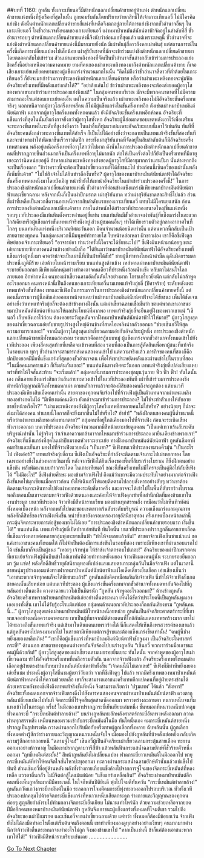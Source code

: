 ##บทที่ 1160: กูหลัน
ทั้งเกาะเทียนอวี่มีตำหนักแลกเปลี่ยนค้าขายอยู่ห้าแห่ง ตำหนักแลกเปลี่ยนค้าขายแห่งหนึ่งที่รุ่งเรืองที่สุดในนั้น ถูกยอมรับกันโดยปริยายว่ายกสิทธิ์ให้เจ้าเกาะเทียนอวี่ ไม่มีใครคิดแย่งชิง
ดังนั้นตำหนักแลกเปลี่ยนค้าขายสี่แห่งที่เหลือจึงตกอยู่ภายใต้การแย่งชิงจากขั้วอำนาจอื่นๆ ในเกาะเทียนอวี่
ในขั้วอำนาจทั้งหมดของเกาะเทียนอวี่ เผ่าหมาป่าเหมันต์นัยน์ตาฟ้าจัดอยู่ในลำดับที่สี่ ขั้วอำนาจรอบๆ ตำหนักแลกเปลี่ยนค้าขายแห่งนี้จึงนับว่าอ่อนแอที่สุดแล้ว
แต่เพราะเหตุนี้ ขั้วอำนาจที่จะแย่งชิงตำหนักแลกเปลี่ยนค้าขายแห่งนี้มีมากมายยิ่งนัก มีเผ่าพันธุ์สี่ดาวถึงหกเผ่าพันธุ์ แต่สถานการณ์ในครั้งนี้เกิดการเปลี่ยนแปลงไปเล็กน้อย เผ่าสุริยันชาดที่มักจะเข้าร่วมแย่งชิงตำหนักแลกเปลี่ยนค้าขายมาโดยตลอดกลับไม่เข้าร่วม ส่วนเผ่าแพะเพลิงทองที่จัดเป็นขั้วอำนาจชั้นล่างกลับเข้าร่วมการประลองแย่งชิงครั้งนี้อย่างเหนือความคาดหมาย
ยามที่คนของเผ่าแพะเพลิงทองมาถึงตำหนักแลกเปลี่ยนค้าขาย ก็เจอเสียงเยาะเย้ยเหยียดหยามของผู้แข็งแกร่งจำนวนมากในนั้น
“คิดไม่ถึงว่าขั้วอำนาจสี่ดาวที่ต่ำต้อยในเกาะเทียนอวี่ ก็ยังจะมาเข้าร่วมการประลองชิงตำหนักแลกเปลี่ยนค้าขาย หรือว่าเผ่าแพะเพลิงทองจะฟูมฟักอัจฉริยะครึ่งเทพที่มีพลังแกร่งกล้าได้?”
“อย่าล้อเล่นไป ข้าว่าเผ่าแพะเพลิงทองจะต้องส่งยอดผู้อาวุโสของพวกเขามาเข้าร่วมการประลองแย่งชิงแน่!”
ในกลุ่มคนรอบบริเวณ มักจะมีพวกคนขลาดที่ไม่มีความสามารถอะไรแต่ชอบเยาะเย้ยคนอื่น
แต่ในความเป็นจริงแล้ว เผ่าแพะเพลิงทองไม่มีอัจฉริยะขั้นครึ่งเทพจริงๆ นอกเหนือจากผู้อาวุโสครึ่งเทพสี่คน ก็ไม่มีผู้แข็งแกร่งในขั้นครึ่งเทพอีก
ดังเช่นเผ่าหมาป่าเหมันต์นัยน์ตาฟ้า นอกจากผู้อาวุโสครึ่งเทพทั้งหกคนแล้ว ยังมีอัจฉริยะขั้นครึ่งเทพอีกห้าคน อัจฉริยะที่แข็งแกร่งที่สุดในนั้นยังเก่งกาจยิ่งกว่าผู้อาวุโสทั้งหก อัจฉริยะผู้นี้ย่อมกดขอบเขตพลังเอาไว้เพื่อเตรียมจะทะลวงขั้นเทพในระดับที่สูงส่งยิ่งกว่า
ในเผ่าอื่นก็ทุ่มแรงบ่มเพาะอัจฉริยะแบบนี้เอาไว้เช่นกัน ทันทีที่อัจฉริยะคนดังกล่าวทะลวงขั้นเทพได้สำเร็จ ก็เป็นไปได้อย่างยิ่งว่าจะกลายเป็นเทพแท้จริงขั้นที่สองทันที และจะนำพาเผ่าให้พัฒนาขึ้นเร็วราวติดปีก
กระทั่งเผ่าสุริยันชาดที่จัดอยู่ในสิบลำดับต้นก็มีอัจฉริยะครึ่งเทพสามคน พลังอยู่เหนือครึ่งเทพที่อาวุโสกว่าไปมาก
ดังนั้นในการประลองชิงตำหนักแลกเปลี่ยนค้าขาย คนที่ปรากฏกายขึ้นส่วนมากจึงเป็นครึ่งเทพที่อายุไม่มากนัก ต่อให้เป็นครั้งต่อไปก็ยังเป็นครึ่งเทพที่มีอายุเยอะกว่านิดหน่อยอยู่ดี
ถ้าหากเผ่าแพะเพลิงทองส่งยอดผู้อาวุโสที่มีอายุมากกว่าแสนปีมา นั่นต่างหากถึงจะเป็นเรื่องตลก
“ข้าว่าคราวนี้จะต้องเป็นเผ่าเขี้ยวฉลามที่ได้ชัยชนะไป ช่วงก่อนนี้เซินอวี่ของเผ่านั้นพลังก็เพิ่มขึ้นด้วย”
“ไม่ใช่สิ เจ้าไม่ได้ยินข่าวลืองั้นหรือ? ผู้อาวุโสของหมาป่าเหมันต์นัยน์ตาฟ้าได้อัจฉริยะขั้นครึ่งเทพคนหนึ่งมาโดยบังเอิญ หนำซ้ำยังให้เขานำอัจฉริยะในเผ่าเข้าร่วมประลองครั้งนี้!”
ในการประลองชิงตำหนักแลกเปลี่ยนค้าขายแห่งนี้ ขั้วอำนาจที่ค่อนข้างแข็งแกร่งมีเพียงหมาป่าเหมันต์นัยน์ตาฟ้าและเขี้ยวฉลาม หลังจากนั้นก็เป็นเผ่าปีกมรกต เผ่าสุริยันชาด ทว่าเผ่าสุริยันชาดสละสิทธิ์ไปแล้ว
ส่วนสี่เผ่าที่เหลือเป็นพวกสี่ดาวนอกเหนือจากสิบลำดับแรกของเกาะเทียนอวี่ แทบไม่มีใครแยแสนัก
ก่อนการประลองชิงตำหนักแลกเปลี่ยนค้าขาย ภายในตำหนักได้สร้างเวทีประลองขนาดใหญ่ขึ้นแห่งหนึ่ง รอบๆ เวทีประลองมีแท่นหินตั้งตระหง่านอยู่สี่แท่น
บนแท่นหินมีขั้วอำนาจเผ่าพันธุ์ที่แข็งแกร่งในละแวกใกล้เคียงหรือผู้แข็งแกร่งขั้นเทพแท้จริงนั่งอยู่ ส่วนผู้ชมคนอื่นๆ ทำได้เพียงรวมตัวอยู่กลางอากาศในที่ไกลๆ
บนแท่นหินแห่งหนึ่งบริเวณทิศตะวันออก มีคนจำนวนน้อยนิดเท่านั้น
แต่คนพวกนี้กลับเป็นเป้าสายตาของทุกคน
ในกลุ่มคนพวกนี้มีมนุษย์ท่าทางยโส ใบหน้าหล่อเหลา ผิวขาวผ่อง เขาก็คือซีเฟิงลูกศิษย์ของเจ้าเกาะเทียนอวี่
“อาจารย์อา ท่านว่าครั้งนี้ใครจะได้ชัยชนะไป!”
ซีเฟิงผินหน้ามาน้อยๆ ขณะเอ่ยถามชายวัยกลางคนด้านข้างอย่างนับถือ
“ได้ยินมาว่าหมาป่าเหมันต์นัยน์ตาฟ้าได้อัจฉริยะครึ่งเทพที่แข็งแกร่งผู้หนึ่งมา คาดว่าน่าจะเป็นเผ่านี้ที่เป็นฝ่ายได้ชัย!”
ชายผู้นี้ท่าทางใบหน้าดำมืด ดุดันผิดธรรมดา ประหนึ่งภูติผีร้าย เอ่ยด้วยใบหน้าราบเรียบ
บนแท่นสูงด้านข้าง เหล่าคนเผ่าหมาป่าเหมันต์นัยน์ตาฟ้าระบายยิ้มออกมา
มีเพียงเด็กหนุ่มท่วงท่าองอาจคนเดียวที่ประหนึ่งก้อนน้ำแข็ง หลับตาไม่สนใจโลกภายนอก
อีกฟากหนึ่ง คนของเผ่าเขี้ยวฉลามอัดอั้นตันใจอย่างมาก โกรธเกรี้ยวยิ่งนัก แต่กลับไม่กล้าพูดอะไรออกมา
คนตรงหน้านี้เป็นถึงคนของเกาะเทียนอวี่นามเทพแท้จริงกุ่ยลี่ (ปีศาจร้าย) ระดับพลังแตะเทพแท้จริงขั้นที่สอง
เขาและซีเฟิงเป็นกรรมการในการประลองชิงตำหนักแลกเปลี่ยนค้าขายครั้งนี้ แต่ตอนนี้กรรมการผู้นี้กลับเอ่ยออกมาหน้าตาเฉยว่าเผ่าหมาป่าเหมันต์นัยน์ตาฟ้าจะได้ชัยชนะ เห็นได้ชัดเจนอย่างยิ่งว่าเทพแท้จริงกุ่ยลี่จะต้องเข้าข้างทางฝั่งนั้น
แต่เผ่าเขี้ยวฉลามเชื่อมั่นว่า ขอแค่พวกเขาเอาชนะหมาป่าเหมันต์นัยน์ตาฟ้าและให้ผลประโยชน์ที่มากพอ เทพแท้จริงกุ่ยลี่จะยืนอยู่ฝั่งของพวกเขาแน่
“เซินอวี่ เก็บพลังเอาไว้ก่อน ต้องคอยระวังกูหลันจากฝั่งหมาป่าเหมันต์นัยน์ตาฟ้าไว้ให้มาก!”
ผู้อาวุโสสูงสุดของเผ่าเขี้ยวฉลามเอ่ยกับชายรูปร่างสูงใหญ่ด้านข้างที่สาดไอเพลิงน่ากลัวออกมา
“ช่วยเซินอวี่ให้สุดความสามารถเถอะ!”
จากนั้นผู้อาวุโสสูงสุดเผ่าเขี้ยวฉลามเอ่ยกับอัจฉริยะผู้หนึ่ง
การประลองชิงตำหนักแลกเปลี่ยนค้าขายมีทั้งหมดสองรอบ รอบแรกคือการสู้แบบหมู่ ผู้แข็งแกร่งจากขั้วอำนาจทั้งหมดเข้าไปยังเวทีประลอง เพียงสี่คนสุดท้ายที่เหลือจะเข้ารอบที่สอง
รอบที่สองเป็นการสู้ตัดสินเพื่อหาผู้ชนะที่แท้จริง
ในรอบแรก ทุกๆ ขั้วอำนาจจะสามารถส่งคนสองคนเข้าไป แต่ความจริงแล้ว ภารกิจของคนที่สองก็คือปกป้องยอดฝีมือที่แข็งแกร่งที่สุดของขั้วอำนาจตน เพื่อให้เขาประหยัดพลังและผ่านเข้าไปในรอบที่สอง
“ในเมื่อคนมาครบแล้ว ก็เริ่มต้นกันเถอะ!”
บนแท่นหินทางทิศตะวันออก เทพแท้จริงกุ่ยลี่เปล่งเสียงแหบพร่าที่ทำให้ใจสั่นสะท้าน
“จะเริ่มแล้ว!”
กลุ่มคนที่มาชมการประลองชุลมุนวุ่นวาย
ฟิ้ว ฟิ้ว ฟิ้ว!
ทันใดนั้นเอง กลิ่นอายแข็งแกร่งสิบกว่าเส้นสายทะลวงเข้าไปในเวทีประลองทันที
เผ่าที่เข้าร่วมการประลองชิงตำหนักวิญญาณมีกันทั้งหมดหกเผ่า ตามหลักการแล้วจะต้องมีสิบสองคนถึงจะถูกต้อง แต่บนเวทีประลองมีเพียงสิบเอ็ดคนเท่านั้น
สายตาของทุกคนจับจ้องไปที่จ้าวเฟิงผู้เป็นตัวแทนจากเผ่าแพะเพลิงทองอย่างอดไม่ได้
“มีเพียงแค่คนเดียว ยังกล้าจะมาเข้าร่วมการประลอง? ไม่ใช่จะทำตัวเองให้อับอายขายขี้หน้าหรือไร?”
“เผ่าแพะเพลิงทองยังมีผู้อาวุโสครึ่งเทพอีกหลายคนไม่ใช่หรือ? อย่างน้อยๆ ก็น่าจะส่งมาได้สองคน ทำแบบนี้โอกาสก็จะยิ่งมากขึ้นไม่ใช่หรือไง? ฮ่าฮ่า!”
“พลังฝึกตนของคนผู้นี้ต่ำขนาดนี้ หรือว่าเผ่าแพะเพลิงทองส่งเขามาตาย?”
กลุ่มคนที่อยู่ใกล้เคียงมองไปที่จ้าวเฟิง ก่อนจะระเบิดเสียงหัวเราะออกมา
บนเวทีประลอง อัจฉริยะจำนวนมากมีสีหน้าเยาะเย้ยดูแคลน
“เป็นแค่เทวาเร้นลับระดับบริบูรณ์เท่านั้น ไม่รู้จริงๆ ว่าเจ้าเอาความกล้ามาจากไหนมาเข้าร่วมการประลอง มายืนเคียงข้างพวกเรา!”
อัจฉริยะที่แข็งแกร่งที่สุดในเผ่าปีกมรกตหัวเราะเยาะเย้ย
ทางฝั่งหมาป่าเหมันต์นัยน์ตาฟ้า กูหลันลืมตาที่คมกริบและเย็นชา มองไปที่จ้าวเฟิงแวบหนึ่ง
“เป็นเขา?”
ซีเฟิงบนเวทีประลองขมวดคิ้วมุ่น
“เป็นอะไรไป เฟิงเอ๋อร์?”
เทพแท้จริงกุ่ยลี่ถาม
ซีเฟิงเป็นอัจฉริยะที่กำลังจะติดตามเจ้าเกาะไปเผ่าหยกทอง โดยเฉพาะอย่างยิ่งในช่วงหลายวันมานี้ หลังจากซีเฟิงได้ยินเรื่องของพื้นที่ลับรกร้างโบราณ ก็ยิ่งฝึกตนอย่างแข็งขัน พลังพัฒนาแบบก้าวกระโดด
ในเกาะเทียนอวี่ ขณะนี้ขั้นครึ่งเทพไม่มีใครจะเป็นคู่มือให้กับซีเฟิงได้
“ไม่มีอะไร!”
ซีเฟิงส่ายศีรษะ มองข้ามจ้าวเฟิงไป
ถึงแม้ว่าเขาจะมีความประทับใจอย่างมากต่อจ้าวเฟิง ถึงขั้นหอไข่มุกเซียนเมื่อคราวก่อน ยังให้เฉินอวี๋ไห่แอบติดตามไปลอบสังหารอย่างลับๆ
ทว่าเขาต้องติดตามเจ้าเกาะเดินทางไปยังเผ่าหยกทองระดับสี่ดาวครึ่ง และอาจจะได้เข้าไปในพื้นที่ลับรกร้างโบราณ พอถึงตอนนั้นเขาจะตามหาจ้าวเฟิงด้วยตนเองและค่อยให้จ้าวเฟิงคุกเข่าเพื่อสำนึกผิดที่มองข้ามเขาในงานประมูล
บนเวทีประลอง จ้าวเฟิงมีสีหน้าราบเรียบ มองผ่านทุกสรรพสิ่ง เหมือนว่าไม่เห็นทิวทัศน์ทั้งหมดเบื้องหน้า
หลังจากพลังไปแตะขอบเขตเทวาเร้นลับระดับบริบูรณ์ ความแข็งแกร่งและคุณภาพพลังศักดิ์สิทธิ์ของจ้าวเฟิงเพิ่มขึ้น หนำซ้ำเขายังครอบครองวายุอัสนีธาตุทอง ครึ่งเทพเบื้องหน้าเหล่านี้กระตุ้นจิตกระหายการต่อสู้ของเขาไม่ได้เลย
“การประลองชิงตำหนักแลกเปลี่ยนค้าขายรอบแรก เริ่มขึ้นได้!”
บนแท่นหิน เทพแท้จริงกุ่ยลี่เปิดปากเอ่ยทันที
ทันใดนั้น บนเวทีประลองปรากฏกลิ่นอายสายเลือดที่แข็งแกร่งหลายต่อหลายกลุ่มพุ่งทะยานขึ้นฟ้า
“ทำให้จบเลยแล้วกัน!”
สายตาจ้าวเฟิงเย็นชาแน่วแน่
ขอแค่เขาเอาชนะคนทั้งหมดได้ ก็ไม่จำเป็นต้องมีการแข่งขันในรอบที่สอง เพราะมีเพียงเขาที่ผ่านรอบแรกไปได้ เช่นนี้เขาก็จะเป็นผู้ชนะ
“เหอะๆ เจ้าหนุ่ม ให้ข้าส่งเจ้าตกรอบไปเถอะ!”
อัจฉริยะของเผ่าปีกมรกตคนที่เยาะเย้ยจ้าวเฟิงผู้นั้นบีบเข้าใกล้เขาทันทีด้วยท่าทางหยิ่งผยอง
จ้าวเฟิงมองคนผู้นั้น ระบายรอยยิ้มออกมา
วู้ม แซ่ด!
พลังศักดิ์สิทธิ์วายุอัสนีธาตุทองที่เปล่งแสงแสบตาเกาะกลุ่มกันในมือจ้าวเฟิง
แต่ในเวลานี้ ชายหนุ่มรูปร่างผอมแห้งทางฟากหมาป่าเหมันต์นัยน์ตาฟ้าแผ่ไอเด็ดเดี่ยวเย็นเยือก เอ่ยเสียงเย็นว่า “เอาชนะพวกเจ้าทุกคนก็จะได้ชัยชนะแล้ว!”
กูหลันกลับคิดเหมือนกันกับจ้าวเฟิง นี่ทำให้จ้าวเฟิงสังเกตชายคนนั้นเสียหน่อย
แต่บนเวทีประลอง ผู้แข็งแกร่งขั้นครึ่งเทพจากขั้วอำนาจทั้งหมดพากันจ้องไปที่กูหลันอย่างตื่นตะลึง ดวงตาฉายแววไม่เป็นมิตรนัก
“กูหลัน เจ้าพูดอะไรออกมา?”
ด้านข้างกูหลัน อัจฉริยะครึ่งเทพจากฝ่ายหมาป่าเหมันต์เอ่ยอย่างตื่นตระหนก
เห็นได้ชัดว่าประโยคนี้เป็นกูหลันพูดเองเออเองทั้งสิ้น เขาไม่ได้รับรู้อะไรแม้แต่น้อย
กลุ่มคนด้านนอกเวทีประลองก็ถกกันเสียงขรม
“กูหลันคนนี้…”
ผู้อาวุโสสูงสุดแห่งเผ่าหมาป่าเหมันต์มีใบหน้าเหนื่อยหน่าย
กูหลันเป็นอัจฉริยะศาสตร์กระบี่ที่เขาพบเจออย่างเหนือความคาดหมาย เขาเป็นผู้ที่มาจากมิติต่างแดนที่ใกล้กับดินแดนเทพรกร้างมาก
เขาไม่ได้ทะลวงถึงขั้นเทพแท้จริง แต่เข้ามาในดินแดนเทพรกร้างได้ นี่ก็แสดงให้เห็นถึงพรสวรรค์ของเขาแล้ว แต่กูหลันตรงไปตรงมามากไป ในสายตามีเพียงแต่การสู้รบและต้องแข็งแกร่งขึ้นเท่านั้น!
“คนผู้นี้ช่างหยิ่งผยองเหลือเกิน!”
“เขาก็คือผู้แข็งแกร่งที่หมาป่าเหมันต์นัยน์ตาฟ้าชักจูงมา เป็นอัจฉริยะในศาสตร์กระบี่!”
ด้านนอก สายตาของทุกคนต่างพากันจับจ้องไปบนร่างกูหลัน
“เซินอวี่ พวกเราร่วมมือเอาชนะคนผู้นี้ด้วยกัน!”
ผู้อาวุโสสูงสุดของเผ่าเขี้ยวฉลามเผยรอยยิ้มเยาะ
ทันใดนั้น จากคำพูดของผู้อาวุโสเผ่าเขี้ยวฉลาม ทำให้อัจฉริยะครึ่งเทพที่เหลือรวมตัวกัน
นอกจากจ้าวเฟิงแล้ว อัจฉริยะครึ่งเทพทั้งหมดต่างเลือกอยู่ฝ่ายตรงข้ามกับหมาป่าเหมันต์นัยน์ตาฟ้าทั้งสิ้น
“เจ้าคนนี้นี่ไม่เลวเลย!”
ซีเฟิงที่มีท่าทีหยิ่งผยองเอ่ยชื่นชม ประหนึ่งผู้อาวุโสชื่นชมผู้เยาว์วัยกว่า
จากที่ซีเฟิงดูๆ ไปแล้ว หากมีครึ่งเทพของหมาป่าเหมันต์นัยน์ตาฟ้าคนหนึ่งให้ความช่วยเหลือ เขาก็จะสามารถเอาชนะครึ่งเทพอีกแปดคนที่อยู่ฝ่ายตรงข้ามได้
ด้วยเพราะพลังของซีเฟิงถึงเทพแท้จริงขั้นที่หนึ่ง จึงสามารถเรียกว่า ‘ปฐมเทพ’ ได้แล้ว
“สังหาร!”
อัจฉริยะทั้งหมดนอกจากจ้าวเฟิงตรงดิ่งไปสังหารคนสองคนจากเผ่าหมาป่าเหมันต์นัยน์ตาฟ้า
ดวงตากูหลันเปลี่ยนแปลงไปทันที จิตกระบี่ที่ไร้จุดสิ้นสุดสาดซัดออกมา พราวพร่างละลานตา หนาวเหน็บจนทิ่มแทงเข้าไปในกระดูก
พรึ่บ!
ในมือของเขาปรากฏกระบี่เย็นเยียบเล่มหนึ่ง ชั้นหมอกที่หนาวเหน็บปกคลุมทั่วคมกระบี่
“กระบี่เหมันต์ทำลายล้าง!”
บนร่างกูหลันทะลักพลังศาสตร์กระบี่อันทรงพลังออกมา กวาดผ่านทุกสรรพสิ่ง เหมือนหลอมรวมเข้ากับกระบี่เหมันต์ในมือ
ทันใดนั้นเอง
คมกระบี่เหมันต์สายหนึ่งปรากฏเป็นรูปทรงพัด กวาดผ่านออกไปรับมือกับครึ่งเทพผู้ถูกเลือกทั้งหลาย
ฉับพลันนั้น ผู้ถูกเลือกทั้งหมดต่างรู้สึกว่าร่างกายและวิญญาณหนาวเหน็บจับใจ เมื่อมองไปยังกูหลันที่บ้าคลั่งเย่อหยิ่ง กลับเกิดความรู้สึกอยากถอยหนี
“ฉลามจู่โจม!”
เซินอวี่ผู้เป็นอัจฉริยะเผ่าเขี้ยวฉลามกระตุ้นสายเลือด ทะยานออกมาอย่างห้าวหาญ
ในมือเขาปรากฏดาบวารีสีฟ้า แล้วพลันฟันกระแสน้ำฉลามยักษ์ที่ชั่วร้ายตัวหนึ่งออกมา
“ฤทธิ์เหมันต์สะบั้น!”
สีหน้ากูหลันยังไม่เปลี่ยนแปลง ฟาดกระบี่ยาวเหมันต์ในมือออกไป
พายุกระบี่เหมันต์ที่ทำให้คนจิตใจสั่นไหวปะทุออกมา ทะลวงผ่านกระแสน้ำฉลามยักษ์ตัวนั้นแล้วแช่แข็งไปทันที
ส่วนเซินอวี่ที่อยู่ด้านหลัง พลังทั้งร่างกายเกือบแข็งค้างไปจากการจู่โจมของจิตกระบี่เหมันต์ที่หลงเหลือ แววตาตื่นกลัว ไม่มีจิตต่อสู้ใดแม้แต่น้อย
“แข็งแกร่งเหลือเกิน!”
อัจฉริยะเผ่าหมาป่าเหมันต์อีกคนหนึ่งเห็นกูหลันมากฝีมือขนาดนี้ ในใจก็พลันปีติยินดี พุ่งไปโจมตีทันควัน
“กระบี่เหมันต์ทำลายล้าง!”
กูหลันกวัดแกว่งกระบี่เหมันต์ในมือ ระลอกการโจมตีคมกระบี่พุ่งทะลวงออกไปรอบบริเวณ
ทั่วทั้งเวทีประลองปกคลุมไปด้วยจิตกระบี่แข็งแกร่งที่หนาวเหน็บเสียดกระดูก ร่างกายและวิญญาณของทุกคนค่อยๆ สูญเสียกำลังรบไปท่ามกลางจิตกระบี่เย็นเยียบ
ไม่นานเท่าไหร่นัก ด้วยความช่วยเหลือจากยอดฝีมืออีกคนของหมาป่าเหมันต์นัยน์ตาฟ้า กูหลันจึงเอาชนะผู้แข็งแกร่งทั้งหมดที่โจมตีเขา รวมไปถึงอัจฉริยะของเผ่าปีกมรกต และเซินอวี่จากเผ่าเขี้ยวฉลามด้วย
แต่ทว่า ทั้งหมดก็ต้องมีข้อยกเว้น จ้าวเฟิงยังไม่ได้ลงมือทำอะไรตั้งแต่เริ่มต้นจนถึงตอนนี้ เขาทำเพียงมองดูทุกอย่างอย่างเงียบๆ คนมากมายต่างนึกว่าจ้าวเฟิงตื่นตระหนกจนทำอะไรไม่ถูก จึงมองข้ามเขาไป
“หากเป็นเช่นนี้ ข้าก็แค่ต้องเอาชนะพวกเขาให้ได้!”
จ้าวเฟิงมีสีหน้าราบเรียบเช่นเคย
.........................


[Go To Next Chapter]( ./17.md)
